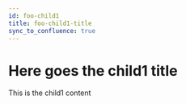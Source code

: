 ```yaml
---
id: foo-child1
title: foo-child1-title
sync_to_confluence: true
---
```


# Here goes the child1 title

This is the child1 content
